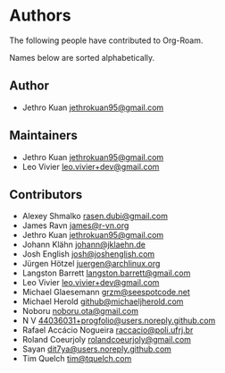 Authors
=======

The following people have contributed to Org-Roam.

Names below are sorted alphabetically.

Author
------

- Jethro Kuan <jethrokuan95@gmail.com>

Maintainers
----------

- Jethro Kuan <jethrokuan95@gmail.com>
- Leo Vivier <leo.vivier+dev@gmail.com>

Contributors
------------

- Alexey Shmalko <rasen.dubi@gmail.com>
- James Ravn <james@r-vn.org>
- Jethro Kuan <jethrokuan95@gmail.com>
- Johann Klähn <johann@jklaehn.de>
- Josh English <josh@joshenglish.com>
- Jürgen Hötzel <juergen@archlinux.org>
- Langston Barrett <langston.barrett@gmail.com>
- Leo Vivier <leo.vivier+dev@gmail.com>
- Michael Glaesemann <grzm@seespotcode.net>
- Michael Herold <github@michaeljherold.com>
- Noboru <noboru.ota@gmail.com>
- N V <44036031+progfolio@users.noreply.github.com>
- Rafael Accácio Nogueira <raccacio@poli.ufrj.br>
- Roland Coeurjoly <rolandcoeurjoly@gmail.com>
- Sayan <dit7ya@users.noreply.github.com>
- Tim Quelch <tim@tquelch.com>
